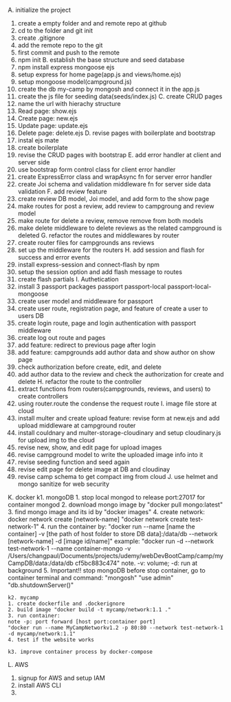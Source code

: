 A. initialize the project
1. create a empty folder and and remote repo at github
2. cd to the folder and git init
3. create .gitignore
4. add the remote repo to the git
5. first commit and push to the remote
6. npm init
B. establish the base structure and seed database
1. npm install express mongoose ejs
2. setup express for home page(app.js and views/home.ejs)
3. setup mongoose model(campground.js)
4. create the db my-camp by mongosh and connect it in the app.js
5. create the js file for seeding data(seeds/index.js)
C. create CRUD pages
1. name the url with hierachy structure
2. Read page: show.ejs
3. Create page: new.ejs
4. Update page: update.ejs
5. Delete page: delete.ejs
D. revise pages with boilerplate and bootstrap
1. instal ejs mate
2. create boilerplate
3. revise the CRUD pages with bootstrap
E. add error handler at client and server side
1. use bootstrap form control class for client error handler
2. create ExpressError class and wrapAsync fn for server error handler
3. create Joi schema and validation middleware fn for server side data validation
F. add review feature
1. create review DB model, Joi model, and add form to the show page
2. make routes for post a review, add review to campgroung and review model
3. make route for delete a review, remove remove from both models
4. make delete middleware to delete reviews as the related campground is deleted
G. refactor the routes and middlewares by router
1. create router files for campgrounds ans reviews
2. set up the middleware for the routers
H. add session and flash for success and error events
1. install express-session and connect-flash by npm
2. setup the session option and add flash message to routes
3. create flash partials
I. Authetication
1. install 3 passport packages passport passport-local passport-local-mongoose
2. create user model and middleware for passport
3. create user route, registration page, and feature of create a user to users DB
4. create login route, page and login authentication with passport middleware
5. create log out route and pages
6. add feature: redirect to previous page after login
7. add feature: campgrounds add author data and show author on show page
8. check authorization before create, edit, and delete
9. add author data to the review and check the authorization for create and delete
H. refactor the route to the controller
1. extract functions from routers(campgrounds, reviews, and users) to create controllers
2. using router.route the condense the request route
I. image file store at cloud
1. install multer and create upload feature: revise form at new.ejs and add upload middleware at campground router
2. install couldnary and multer-storage-cloudinary and setup cloudinary.js for upload img to the cloud
3. revise new, show, and edit page for upload images
4. revise campground model to write the uploaded image info into it
5. revise seeding function and seed again
6. revise edit page for delete image at DB and cloudinay
7. revise camp schema to get compact img from cloud
J. use helmet and mongo sanitize for web security

K. docker
    k1. mongoDB
        1. stop local mongod to release port:27017 for container mongod
        2. download mongo image by "docker pull mongo:latest"
        3. find mongo image and its id by "docker images"
        4. create network:
            docker network create [network-name]
            "docker network create test-network-1"
        4. run the container by:
            "docker run --name [name the container] -v [the path of host folder to store DB data]:/data/db --network [network-name] -d [image id/name]"
        example:
            "docker run -d --network test-network-1 --name container-mongo -v /Users/changpaul/Documents/projects/udemy/webDevBootCamp/camp/myCampDB/data:/data/db cf5bc883c474"
        note. -v: volume; -d: run at background
        5. Important!! stop mongoDB before stop container, go to container terminal and command:
            "mongosh" "use admin" "db.shutdownServer()"

    k2. mycamp
    1. create dockerfile and .dockerignore
    2. build image "docker build -t mycamp/network:1.1 ."
    3. run container:
    note -p: port forward [host port:container port]
    "docker run --name MyCampNetworkv1.2 -p 80:80 --network test-network-1 -d mycamp/network:1.1"
    4. test if the website works

    k3. improve container process by docker-compose

L. AWS
1. signup for AWS and setup IAM
2. install AWS CLI
3. 

